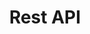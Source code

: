 ---
layout: default
title: Rest API
parent: API
nav_order: 1
has_children: true
permalink: /docs/api/rest-api
---